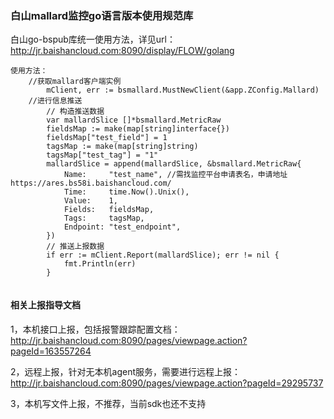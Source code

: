 ### 白山mallard监控go语言版本使用规范库  
白山go-bspub库统一使用方法，详见url：http://jr.baishancloud.com:8090/display/FLOW/golang

```
使用方法：
    //获取mallard客户端实例  
        mClient, err := bsmallard.MustNewClient(&app.ZConfig.Mallard) 
    //进行信息推送
        // 构造推送数据
    	var mallardSlice []*bsmallard.MetricRaw
     	fieldsMap := make(map[string]interface{})
        fieldsMap["test_field"] = 1
        tagsMap := make(map[string]string)
        tagsMap["test_tag"] = "1"
        mallardSlice = append(mallardSlice, &bsmallard.MetricRaw{
            Name:     "test_name", //需找监控平台申请表名，申请地址https://ares.bs58i.baishancloud.com/
            Time:     time.Now().Unix(),
            Value:    1,
            Fields:   fieldsMap,
            Tags:     tagsMap,
            Endpoint: "test_endpoint",
        })
        // 推送上报数据
        if err := mClient.Report(mallardSlice); err != nil {
            fmt.Println(err)
        }
    
```
#### 相关上报指导文档
1，本机接口上报，包括报警跟踪配置文档：  
    http://jr.baishancloud.com:8090/pages/viewpage.action?pageId=163557264  

2，远程上报，针对无本机agent服务，需要进行远程上报：  
    http://jr.baishancloud.com:8090/pages/viewpage.action?pageId=29295737  

3，本机写文件上报，不推荐，当前sdk也还不支持  

